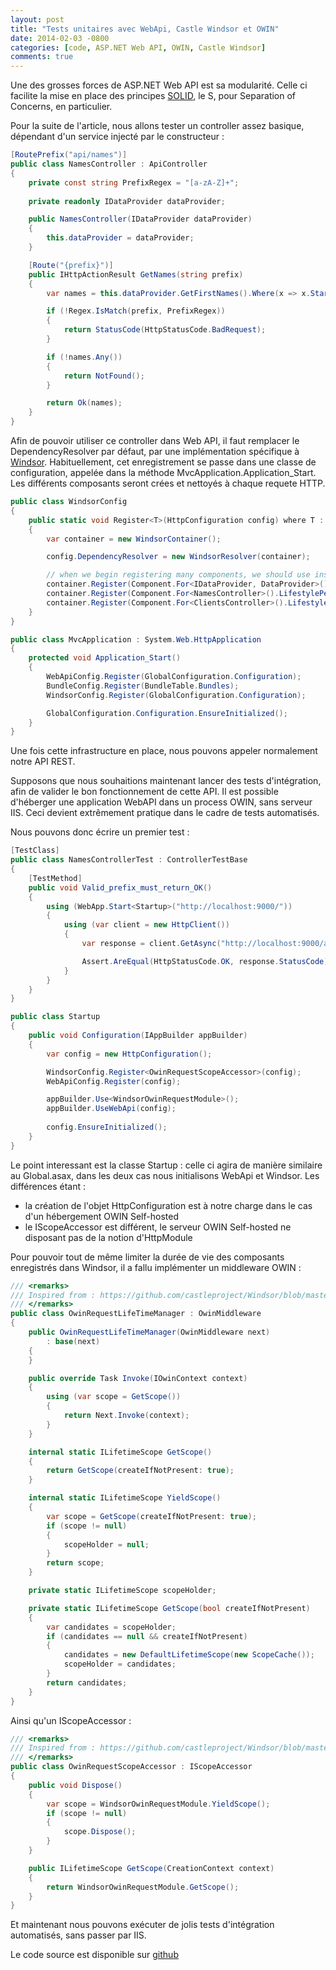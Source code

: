 ```yaml
---
layout: post
title: "Tests unitaires avec WebApi, Castle Windsor et OWIN"
date: 2014-02-03 -0800
categories: [code, ASP.NET Web API, OWIN, Castle Windsor]
comments: true
---
```


Une des grosses forces de ASP.NET Web API est sa modularité. Celle ci facilite la mise en place des principes [SOLID](http://en.wikipedia.org/wiki/SOLID_%28object-oriented_design%29), le S, pour Separation of Concerns, en particulier.

Pour la suite de l'article, nous allons tester un controller assez basique, dépendant d'un service injecté par le constructeur :

```` csharp
[RoutePrefix("api/names")]
public class NamesController : ApiController
{
	private const string PrefixRegex = "[a-zA-Z]+";
	
	private readonly IDataProvider dataProvider;

	public NamesController(IDataProvider dataProvider)
	{
		this.dataProvider = dataProvider;
	}

	[Route("{prefix}")]
	public IHttpActionResult GetNames(string prefix)
	{
		var names = this.dataProvider.GetFirstNames().Where(x => x.StartsWith(prefix));

		if (!Regex.IsMatch(prefix, PrefixRegex))
		{
			return StatusCode(HttpStatusCode.BadRequest);
		}

		if (!names.Any())
		{
			return NotFound();
		}

		return Ok(names);
	}
}
````

Afin de pouvoir utiliser ce controller dans Web API, il faut remplacer le DependencyResolver par défaut, par une implémentation spécifique à [Windsor](https://github.com/WebApiContrib/WebApiContrib.IoC.CastleWindsor/blob/master/src/WebApiContrib.IoC.CastleWindsor/WindsorResolver.cs). Habituellement, cet enregistrement se passe dans une classe de configuration, appelée dans la méthode MvcApplication.Application_Start. Les différents composants seront crées et nettoyés à chaque requete HTTP.

```` csharp
public class WindsorConfig
{
	public static void Register<T>(HttpConfiguration config) where T : IScopeAccessor, new()
	{
		var container = new WindsorContainer();

		config.DependencyResolver = new WindsorResolver(container);

		// when we begin registering many components, we should use installers here
		container.Register(Component.For<IDataProvider, DataProvider>().LifestylePerWebRequest());
		container.Register(Component.For<NamesController>().LifestylePerWebRequest());
		container.Register(Component.For<ClientsController>().LifestylePerWebRequest());
	}
}

public class MvcApplication : System.Web.HttpApplication
{
	protected void Application_Start()
	{
		WebApiConfig.Register(GlobalConfiguration.Configuration);
		BundleConfig.Register(BundleTable.Bundles);
		WindsorConfig.Register(GlobalConfiguration.Configuration);

		GlobalConfiguration.Configuration.EnsureInitialized();
	}
}
````

Une fois cette infrastructure en place, nous pouvons appeler normalement notre API REST.

Supposons que nous souhaitions maintenant lancer des tests d'intégration, afin de valider le bon fonctionnement de cette API. Il est possible d'héberger une application WebAPI dans un process OWIN, sans serveur IIS. Ceci devient extrêmement pratique dans le cadre de tests automatisés. 

Nous pouvons donc écrire un premier test :

```` csharp
[TestClass]
public class NamesControllerTest : ControllerTestBase
{
	[TestMethod]
	public void Valid_prefix_must_return_OK()
	{
		using (WebApp.Start<Startup>("http://localhost:9000/"))
		{
			using (var client = new HttpClient())
			{
				var response = client.GetAsync("http://localhost:9000/api/names/A").Result;

				Assert.AreEqual(HttpStatusCode.OK, response.StatusCode);
			}
		}
	}
}

public class Startup
{
	public void Configuration(IAppBuilder appBuilder)
	{
		var config = new HttpConfiguration();

		WindsorConfig.Register<OwinRequestScopeAccessor>(config);
		WebApiConfig.Register(config);

		appBuilder.Use<WindsorOwinRequestModule>();
		appBuilder.UseWebApi(config);
		
		config.EnsureInitialized();
	}
}
````

Le point interessant est la classe Startup : celle ci agira de manière similaire au Global.asax, dans les deux cas nous initialisons WebApi et Windsor. Les différences étant :

- la création de l'objet HttpConfiguration est à notre charge dans le cas d'un hébergement OWIN Self-hosted
- le IScopeAccessor est différent, le serveur OWIN Self-hosted ne disposant pas de la notion d'HttpModule

Pour pouvoir tout de même limiter la durée de vie des composants enregistrés dans Windsor, il a fallu implémenter un middleware OWIN : 

```` csharp
/// <remarks>
/// Inspired from : https://github.com/castleproject/Windsor/blob/master/src/Castle.Windsor/MicroKernel/Lifestyle/PerWebRequestLifestyleModule.cs
/// </remarks>
public class OwinRequestLifeTimeManager : OwinMiddleware
{
	public OwinRequestLifeTimeManager(OwinMiddleware next)
		: base(next)
	{
	}

	public override Task Invoke(IOwinContext context)
	{
		using (var scope = GetScope())
		{
			return Next.Invoke(context);
		}
	}

	internal static ILifetimeScope GetScope()
	{
		return GetScope(createIfNotPresent: true);
	}

	internal static ILifetimeScope YieldScope()
	{
		var scope = GetScope(createIfNotPresent: true);
		if (scope != null)
		{
			scopeHolder = null;
		}
		return scope;
	}

	private static ILifetimeScope scopeHolder;

	private static ILifetimeScope GetScope(bool createIfNotPresent)
	{
		var candidates = scopeHolder;
		if (candidates == null && createIfNotPresent)
		{
			candidates = new DefaultLifetimeScope(new ScopeCache());
			scopeHolder = candidates;
		}
		return candidates;
	}
}
````

Ainsi qu'un IScopeAccessor :

```` csharp
/// <remarks>
/// Inspired from : https://github.com/castleproject/Windsor/blob/master/src/Castle.Windsor/MicroKernel/Lifestyle/WebRequestScopeAccessor.cs
/// </remarks>
public class OwinRequestScopeAccessor : IScopeAccessor
{
	public void Dispose()
	{
		var scope = WindsorOwinRequestModule.YieldScope();
		if (scope != null)
		{
			scope.Dispose();
		}
	}

	public ILifetimeScope GetScope(CreationContext context)
	{
		return WindsorOwinRequestModule.GetScope();
	}
}
````

Et maintenant nous pouvons exécuter de jolis tests d'intégration automatisés, sans passer par IIS.

Le code source est disponible sur [github](https://github.com/mathieubrun/Samples.AngularBootstrapWebApi)
